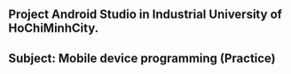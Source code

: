 ## Project Android Studio in Industrial University of HoChiMinhCity.
## Subject: Mobile device programming (Practice)
